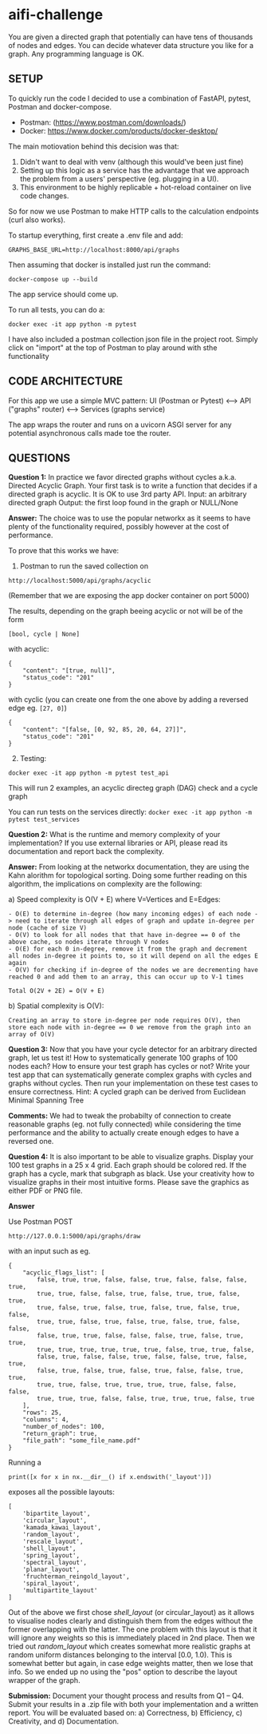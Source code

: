 # aifi-challenge

You are given a directed graph that potentially can have tens of thousands of nodes and edges. You can
decide whatever data structure you like for a graph. Any programming language is OK.

SETUP
-----
To quickly run the code I decided to use a combination of FastAPI, pytest, Postman and docker-compose.
- Postman: (https://www.postman.com/downloads/)
- Docker: https://www.docker.com/products/docker-desktop/

The main motiovation behind this decision was that:

1. Didn't want to deal with venv (although this would've been just fine)
2. Setting up this logic as a service has the advantage that we approach the problem from a users' perspective (eg. plugging in a UI). 
3. This environment to be highly replicable + hot-reload container on live code changes.

So for now we use Postman to make HTTP calls to the calculation endpoints (curl also works).

To startup everything, first create a .env file and add:

```GRAPHS_BASE_URL=http://localhost:8000/api/graphs```

Then assuming that docker is installed just run the command: 

```docker-compose up --build```

The app service should come up.

To run all tests, you can do a:

```docker exec -it app python -m pytest```

I have also included a postman collection json file in the project root. Simply click on "import" at the top of Postman
to play around with sthe functionality

CODE ARCHITECTURE
-----------------

For this app we use a simple MVC pattern:
UI (Postman or Pytest) <--> API ("graphs" router) <--> Services (graphs service)

The app wraps the router and runs on a uvicorn ASGI server for any potential asynchronous calls made toe the router.


QUESTIONS
---------

**Question 1:**
In practice we favor directed graphs without cycles a.k.a. Directed Acyclic Graph. Your first task is to
write a function that decides if a directed graph is acyclic. It is OK to use 3rd party API.
Input: an arbitrary directed graph
Output: the first loop found in the graph or NULL/None

**Answer:**
The choice was to use the popular networkx as it seems to have plenty of the 
functionality required, possibly however at the cost of performance.

To prove that this works we have:
1. Postman to run the saved collection on 

```http://localhost:5000/api/graphs/acyclic```

(Remember that we are exposing the app docker container on port 5000)

The results, depending on the graph beeing acyclic or not will be of the form 

```[bool, cycle | None]```


with acyclic:

```
{
    "content": "[true, null]",
    "status_code": "201"
}
```

with cyclic (you can create one from the one above by adding a reversed edge eg. ```[27, 0]```)

```
{
    "content": "[false, [0, 92, 85, 20, 64, 27]]",
    "status_code": "201"
}
```

2. Testing:

```docker exec -it app python -m pytest test_api```

This will run 2 examples, an acyclic directeg graph (DAG) check and a cycle graph

You can run tests on the services directly:
```docker exec -it app python -m pytest test_services```


**Question 2:**
What is the runtime and memory complexity of your implementation? If you use external libraries or
API, please read its documentation and report back the complexity.

**Answer:**
From looking at the networkx documentation, they are using the Kahn alorithm for topological sorting.
Doing some further reading on this algorithm, the implications on complexity are the following:

a) Speed complexity is O(V + E) where V=Vertices and E=Edges:

    - O(E) to determine in-degree (how many incoming edges) of each node -> need to iterate through all edges of graph and update in-degree per node (cache of size V)
    - O(V) to look for all nodes that that have in-degree == 0 of the above cache, so nodes iterate through V nodes
    - O(E) for each 0 in-degree, remove it from the graph and decrement all nodes in-degree it points to, so it will depend on all the edges E again
    - O(V) for checking if in-degree of the nodes we are decrementing have reached 0 and add them to an array, this can occur up to V-1 times

    Total O(2V + 2E) = O(V + E)

b) Spatial complexity is O(V):
    
    Creating an array to store in-degree per node requires O(V), then store each node with in-degree == 0 we remove from the graph into an array of O(V)


**Question 3:**
Now that you have your cycle detector for an arbitrary directed graph, let us test it! How to
systematically generate 100 graphs of 100 nodes each? How to ensure your test graph has cycles or not?
Write your test app that can systematically generate complex graphs with cycles and graphs without
cycles. Then run your implementation on these test cases to ensure correctness.
Hint: A cycled graph can be derived from Euclidean Minimal Spanning Tree


**Comments:**
We had to tweak the probabilty of connection to create reasonable graphs (eg. not fully connected)
while considering the time performance and the ability to actually create enough edges to have a reversed one.

**Question 4:**
It is also important to be able to visualize graphs. Display your 100 test graphs in a 25 x 4 grid. Each
graph should be colored red. If the graph has a cycle, mark that subgraph as black. Use your creativity
how to visualize graphs in their most intuitive forms. Please save the graphics as either PDF or PNG file.

**Answer**

Use Postman POST

```http://127.0.0.1:5000/api/graphs/draw```

with an input such as eg.

```
{
	"acyclic_flags_list": [
		false, true, true, false, false, true, false, false, false, true, 
	    true, true, false, false, true, false, true, true, false, true, 
	    true, false, true, false, true, false, true, false, true, false, 
	    true, true, false, true, false, true, false, true, false, false, 
	    false, true, true, false, false, false, true, false, true, true, 
	    true, true, true, true, true, true, false, true, true, false, 
	    false, true, false, false, true, false, false, true, false, true, 
	    false, true, false, true, false, true, false, false, true, true, 
	    true, true, false, true, true, true, true, false, false, false, 
	    true, true, true, false, false, true, true, true, false, true
	],
	"rows": 25,
	"columns": 4,
	"number_of_nodes": 100,
	"return_graph": true,
	"file_path": "some_file_name.pdf"
}
```

Running a

```print([x for x in nx.__dir__() if x.endswith('_layout')])```

exposes all the possible layouts:

```
[
    'bipartite_layout',
    'circular_layout',
    'kamada_kawai_layout',
    'random_layout',
    'rescale_layout',
    'shell_layout',
    'spring_layout',
    'spectral_layout',
    'planar_layout',
    'fruchterman_reingold_layout',
    'spiral_layout',
    'multipartite_layout'
]
```

Out of the above we first chose *shell_layout* (or circular_layout) as it allows to visualise nodes 
clearly and distinguish them from the edges without the former overlapping with the latter. 
The one problem with this layout is that it will ignore any weights so this is immediately placed in 2nd 
place. 
Then we tried out *random_layout* which creates somewhat more realistic graphs at random uniform distances 
belonging to the interval [0.0, 1.0). This is somewhat better but again, in case edge weights matter, then we lose that info.
So we ended up no using the "pos" option to describe the layout wrapper of the graph.



**Submission:**
Document your thought process and results from Q1 – Q4. Submit your results in a .zip file with both
your implementation and a written report. You will be evaluated based on: a) Correctness, b) Efficiency,
c) Creativity, and d) Documentation. 